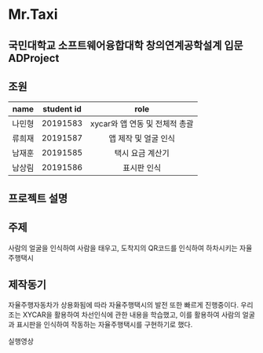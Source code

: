 Mr.Taxi
=============
국민대학교 소프트웨어융합대학 창의연계공학설계 입문 ADProject
-------------
조원
-------------
|  <center>name</center> |  <center>student id</center> |  <center>role</center> |
|:--------|:--------:|:--------|
| 나민형 | 20191583 | <center>xycar와 앱 연동 및 전체적 총괄</center> |
| 류희재 | 20191587 | <center>앱 제작 및 얼굴 인식</center> |
| 남재훈 | 20191585 | <center>택시 요금 계산기</center> |
| 남상림 | 20191586 | <center>표시판 인식</center> |


프로젝트 설명
-------------
주제
-------------
사람의 얼굴을 인식하여 사람을 태우고, 도착지의 QR코드를 인식하여 하차시키는 자율주행택시

제작동기
-------------
자율주행자동차가 상용화됨에 따라 자율주행택시의 발전 또한 빠르게 진행중이다.
우리 조는 XYCAR을 활용하여 차선인식에 관한 내용을 학습했고, 이를 활용하여
사람의 얼굴과 표시판을 인식하여 작동하는 자율주행택시를 구현하기로 했다.

실행영상


